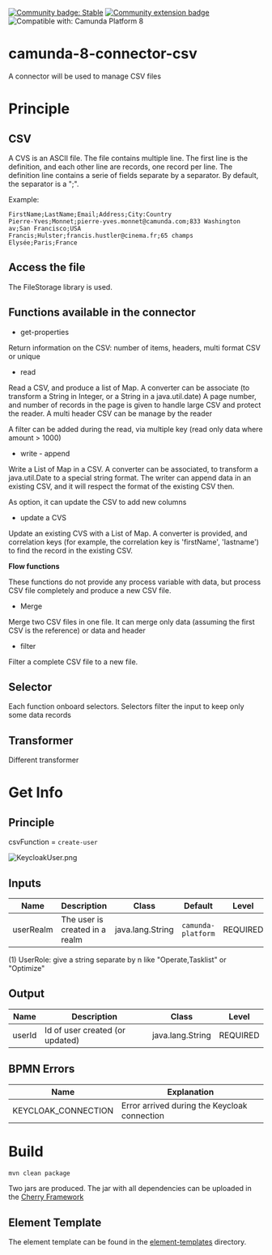 
[![Community badge: Stable](https://img.shields.io/badge/Lifecycle-Stable-brightgreen)](https://github.com/Camunda-Community-Hub/community/blob/main/extension-lifecycle.md#stable-)
[![Community extension badge](https://img.shields.io/badge/Community%20Extension-An%20open%20source%20community%20maintained%20project-FF4700)](https://github.com/camunda-community-hub/community)
![Compatible with: Camunda Platform 8](https://img.shields.io/badge/Compatible%20with-Camunda%20Platform%208-0072Ce)

# camunda-8-connector-csv

A connector will be used to manage CSV files


# Principle


## CSV

A CVS is an ASCII file.
The file contains multiple line.
The first line is the definition, and each other line are records, one record per line.
The definition line contains a serie of fields separate by a separator. By default, the separator is a ";".


Example:
````
FirstName;LastName;Email;Address;City:Country
Pierre-Yves;Monnet;pierre-yves.monnet@camunda.com;833 Washington av;San Francisco;USA
Francis;Hulster;francis.hustler@cinema.fr;65 champs Elysée;Paris;France
````
 


## Access the file

The FileStorage library is used.


## Functions available in the connector

* get-properties

Return information on the CSV: number of items, headers, multi format CSV or unique


* read

Read a CSV, and produce a list of Map. A converter can be associate (to transform a String in Integer, or a String in a java.util.date)
A page number, and number of records in the page is given to handle large CSV and protect the reader.
A multi header CSV can be manage by the reader

A filter can be added during the read, via multiple key (read only data where amount > 1000)

* write - append

Write a List of Map in a CSV. A converter can be associated, to transform a java.util.Date to a special string format.
The writer can append data in an existing CSV, and it will respect the format of the existing CSV then.

As option, it can update the CSV to add new columns

* update a CVS

Update an existing CVS with a List of Map. A converter is provided, and correlation keys (for example, the correlation key is 'firstName', 'lastname') to find the record in the existing CSV.


**Flow functions**

These functions do not provide any process variable with data, but process CSV file completely and produce a new CSV file.

* Merge

Merge two CSV files in one file. It can merge only data (assuming the first CSV is the reference) or data and header

* filter

Filter a complete CSV file to a new file.

## Selector

Each function onboard selectors. Selectors filter the input to keep only some data records


## Transformer

Different transformer 


# Get Info

## Principle



csvFunction = `create-user`

![KeycloakUser.png](/doc/KeycloakUser.png)

## Inputs
| Name               | Description                                                                                       | Class             | Default            | Level    |
|--------------------|---------------------------------------------------------------------------------------------------|-------------------|--------------------|----------|
| userRealm          | The user is created in a realm                                                                    | java.lang.String  | `camunda-platform` | REQUIRED |

(1) UserRole: give a string separate by n like "Operate,Tasklist" or "Optimize"

## Output
| Name          | Description                          | Class             | Level    |
|---------------|--------------------------------------|-------------------|----------|
| userId        | Id of user created (or updated)      | java.lang.String  | REQUIRED |

## BPMN Errors

| Name                   | Explanation                                                                        |
|------------------------|------------------------------------------------------------------------------------|
| KEYCLOAK_CONNECTION    | Error arrived during the Keycloak connection                                       |





# Build

```bash
mvn clean package
```

Two jars are produced. The jar with all dependencies can be uploaded in the [Cherry Framework](https://github.com/camunda-community-hub/zeebe-cherry-framework)

## Element Template

The element template can be found in the [element-templates](/element-templates/keycloak-function.json) directory.
